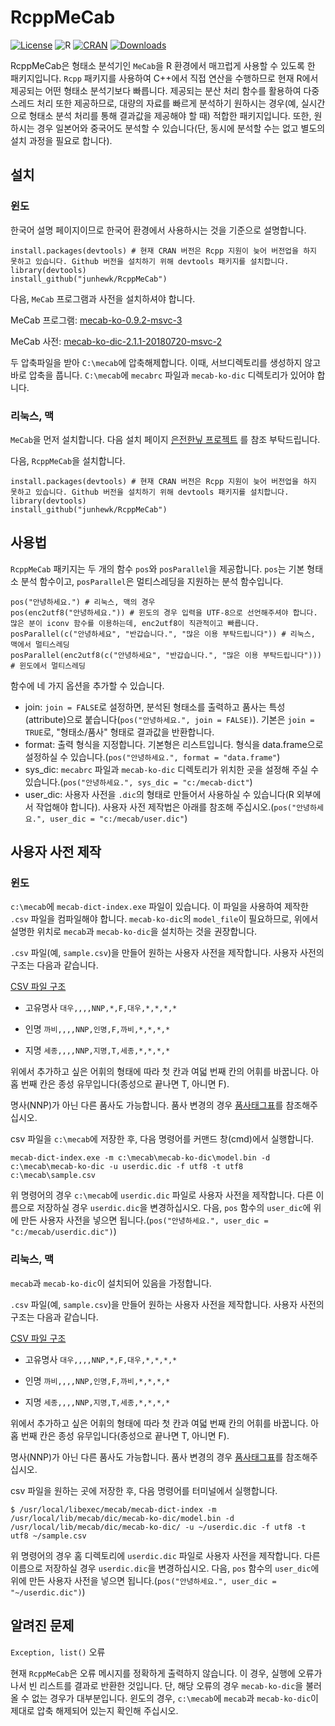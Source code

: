 # RcppMeCab

[![License](https://img.shields.io/badge/license-GPL-brightgreen.svg?style=flat)](http://www.gnu.org/licenses/gpl.html)
![R](https://img.shields.io/github/r-package/v/junhewk/RcppMeCab)
[![CRAN](http://www.r-pkg.org/badges/version/RcppMeCab)](https://cran.r-project.org/package=RcppMeCab)
[![Downloads](http://cranlogs.r-pkg.org/badges/RcppMeCab?color=brightgreen)](http://www.r-pkg.org/pkg/RcppMeCab)

RcppMeCab은 형태소 분석기인 `MeCab`을 R 환경에서 매끄럽게 사용할 수 있도록 한 패키지입니다. `Rcpp` 패키지를 사용하여 C++에서 직접 연산을 수행하므로 현재 R에서 제공되는 어떤 형태소 분석기보다 빠릅니다. 제공되는 분산 처리 함수를 활용하여 다중 스레드 처리 또한 제공하므로, 대량의 자료를 빠르게 분석하기 원하시는 경우(예, 실시간으로 형태소 분석 처리를 통해 결과값을 제공해야 할 때) 적합한 패키지입니다. 또한, 원하시는 경우 일본어와 중국어도 분석할 수 있습니다(단, 동시에 분석할 수는 없고 별도의 설치 과정을 필요로 합니다).

## 설치

### 윈도

한국어 설명 페이지이므로 한국어 환경에서 사용하시는 것을 기준으로 설명합니다.

```
install.packages(devtools) # 현재 CRAN 버전은 Rcpp 지원이 늦어 버전업을 하지 못하고 있습니다. Github 버전을 설치하기 위해 devtools 패키지를 설치합니다.
library(devtools)
install_github("junhewk/RcppMeCab")
```

다음, `MeCab` 프로그램과 사전을 설치하셔야 합니다.

MeCab 프로그램: [mecab-ko-0.9.2-msvc-3](https://github.com/Pusnow/mecab-ko-msvc/releases/download/release-0.9.2-msvc-3/mecab-ko-msvc-x64.zip)

MeCab 사전: [mecab-ko-dic-2.1.1-20180720-msvc-2](https://github.com/Pusnow/mecab-ko-dic-msvc/releases/download/mecab-ko-dic-2.1.1-20180720-msvc-2/mecab-ko-dic-msvc.zip)

두 압축파일을 받아 `C:\mecab`에 압축해제합니다. 이때, 서브디렉토리를 생성하지 않고 바로 압축을 풉니다. `C:\mecab`에 `mecabrc` 파일과 `mecab-ko-dic` 디렉토리가 있어야 합니다.

### 리눅스, 맥

`MeCab`을 먼저 설치합니다. 다음 설치 페이지 [은전한닢 프로젝트](https://bitbucket.org/eunjeon/mecab-ko/src/master/README.md) 를 참조 부탁드립니다.

다음, `RcppMeCab`을 설치합니다.

```
install.packages(devtools) # 현재 CRAN 버전은 Rcpp 지원이 늦어 버전업을 하지 못하고 있습니다. Github 버전을 설치하기 위해 devtools 패키지를 설치합니다.
library(devtools)
install_github("junhewk/RcppMeCab")
```

## 사용법

`RcppMeCab` 패키지는 두 개의 함수 `pos`와 `posParallel`을 제공합니다. `pos`는 기본 형태소 분석 함수이고, `posParallel`은 멀티스레딩을 지원하는 분석 함수입니다.

```
pos("안녕하세요.") # 리눅스, 맥의 경우
pos(enc2utf8("안녕하세요.")) # 윈도의 경우 입력을 UTF-8으로 선언해주셔야 합니다. 많은 분이 iconv 함수를 이용하는데, enc2utf8이 직관적이고 빠릅니다.
posParallel(c("안녕하세요", "반갑습니다.", "많은 이용 부탁드립니다")) # 리눅스, 맥에서 멀티스레딩
posParallel(enc2utf8(c("안녕하세요", "반갑습니다.", "많은 이용 부탁드립니다"))) # 윈도에서 멀티스레딩
```

함수에 네 가지 옵션을 추가할 수 있습니다.

+ join: `join = FALSE`로 설정하면, 분석된 형태소를 출력하고 품사는 특성(attribute)으로 붙습니다(`pos("안녕하세요.", join = FALSE)`). 기본은 `join = TRUE`로, "형태소/품사" 형태로 결과값을 반환합니다.
+ format: 출력 형식을 지정합니다. 기본형은 리스트입니다. 형식을 data.frame으로 설정하실 수 있습니다.(`pos("안녕하세요.", format = "data.frame"`)
+ sys_dic: `mecabrc` 파일과 `mecab-ko-dic` 디렉토리가 위치한 곳을 설정해 주실 수 있습니다.(`pos("안녕하세요.", sys_dic = "c:/mecab-dict"`)
+ user_dic: 사용자 사전을 `.dic`의 형태로 만들어서 사용하실 수 있습니다(R 외부에서 작업해야 합니다). 사용자 사전 제작법은 아래를 참조해 주십시오.(`pos("안녕하세요.", user_dic = "c:/mecab/user.dic"`)

## 사용자 사전 제작

### 윈도

`c:\mecab`에 `mecab-dict-index.exe` 파일이 있습니다. 이 파일을 사용하여 제작한 `.csv` 파일을 컴파일해야 합니다. `mecab-ko-dic`의 `model_file`이 필요하므로, 위에서 설명한 위치로 `mecab`과 `mecab-ko-dic`을 설치하는 것을 권장합니다.

`.csv` 파일(예, `sample.csv`)을 만들어 원하는 사용자 사전을 제작합니다. 사용자 사전의 구조는 다음과 같습니다.

[CSV 파일 구조](https://docs.google.com/spreadsheets/d/1-9blXKjtjeKZqsf4NzHeYJCrr49-nXeRF6D80udfcwY/edit#gid=1718487366)

+ 고유명사
`대우,,,,NNP,*,F,대우,*,*,*,*`

+ 인명
`까비,,,,NNP,인명,F,까비,*,*,*,*`

+ 지명
`세종,,,,NNP,지명,T,세종,*,*,*,*`

위에서 추가하고 싶은 어휘의 형태에 따라 첫 칸과 여덟 번째 칸의 어휘를 바꿉니다. 아홉 번째 칸은 종성 유무입니다(종성으로 끝나면 T, 아니면 F).

명사(NNP)가 아닌 다른 품사도 가능합니다. 품사 변경의 경우 [품사태그표](https://docs.google.com/spreadsheet/ccc?key=0ApcJghR6UMXxdEdURGY2YzIwb3dSZ290RFpSaUkzZ0E&usp=sharing#gid=4)를 참조해주십시오.

csv 파일을 `c:\mecab`에 저장한 후, 다음 명령어를 커맨드 창(cmd)에서 실행합니다.

```
mecab-dict-index.exe -m c:\mecab\mecab-ko-dic\model.bin -d c:\mecab\mecab-ko-dic -u userdic.dic -f utf8 -t utf8 c:\mecab\sample.csv
```

위 명령어의 경우 `c:\mecab`에 `userdic.dic` 파일로 사용자 사전을 제작합니다. 다른 이름으로 저장하실 경우 `userdic.dic`을 변경하십시오. 다음, `pos` 함수의 `user_dic`에 위에 만든 사용자 사전을 넣으면 됩니다.(`pos("안녕하세요.", user_dic = "c:/mecab/userdic.dic")`)

### 리눅스, 맥

`mecab`과 `mecab-ko-dic`이 설치되어 있음을 가정합니다. 

`.csv` 파일(예, `sample.csv`)을 만들어 원하는 사용자 사전을 제작합니다. 사용자 사전의 구조는 다음과 같습니다.

[CSV 파일 구조](https://docs.google.com/spreadsheets/d/1-9blXKjtjeKZqsf4NzHeYJCrr49-nXeRF6D80udfcwY/edit#gid=1718487366)

+ 고유명사
`대우,,,,NNP,*,F,대우,*,*,*,*`

+ 인명
`까비,,,,NNP,인명,F,까비,*,*,*,*`

+ 지명
`세종,,,,NNP,지명,T,세종,*,*,*,*`

위에서 추가하고 싶은 어휘의 형태에 따라 첫 칸과 여덟 번째 칸의 어휘를 바꿉니다. 아홉 번째 칸은 종성 유무입니다(종성으로 끝나면 T, 아니면 F).

명사(NNP)가 아닌 다른 품사도 가능합니다. 품사 변경의 경우 [품사태그표](https://docs.google.com/spreadsheet/ccc?key=0ApcJghR6UMXxdEdURGY2YzIwb3dSZ290RFpSaUkzZ0E&usp=sharing#gid=4)를 참조해주십시오.

csv 파일을 원하는 곳에 저장한 후, 다음 명령어를 터미널에서 실행합니다.

```
$ /usr/local/libexec/mecab/mecab-dict-index -m /usr/local/lib/mecab/dic/mecab-ko-dic/model.bin -d /usr/local/lib/mecab/dic/mecab-ko-dic/ -u ~/userdic.dic -f utf8 -t utf8 ~/sample.csv
```

위 명령어의 경우 홈 디렉토리에 `userdic.dic` 파일로 사용자 사전을 제작합니다. 다른 이름으로 저장하실 경우 `userdic.dic`을 변경하십시오. 다음, `pos` 함수의 `user_dic`에 위에 만든 사용자 사전을 넣으면 됩니다.(`pos("안녕하세요.", user_dic = "~/userdic.dic")`)

## 알려진 문제

`Exception, list()` 오류

현재 `RcppMeCab`은 오류 메시지를 정확하게 출력하지 않습니다. 이 경우, 실행에 오류가 나서 빈 리스트를 결과로 반환한 것입니다. 단, 해당 오류의 경우 `mecab-ko-dic`을 불러올 수 없는 경우가 대부분입니다. 윈도의 경우, `c:\mecab`에 `mecab`과 `mecab-ko-dic`이 제대로 압축 해제되어 있는지 확인해 주십시오.
